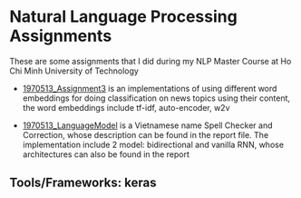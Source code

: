 # Natural Language Processing Assignments

These are some assignments that I did during my NLP Master Course at Ho Chi Minh University of Technology
- [1970513_Assignment3](1970513_Assignment3/) is an implementations of using different word embeddings for doing classification on news topics using their content, the word embeddings include tf-idf, auto-encoder, w2v

- [1970513_LanguageModel](1970513_LanguageModel/) is a Vietnamese name Spell Checker and Correction, whose description can be found in the report file. The implementation include 2 model: bidirectional and vanilla RNN, whose architectures can also be found in the report

## Tools/Frameworks: keras

